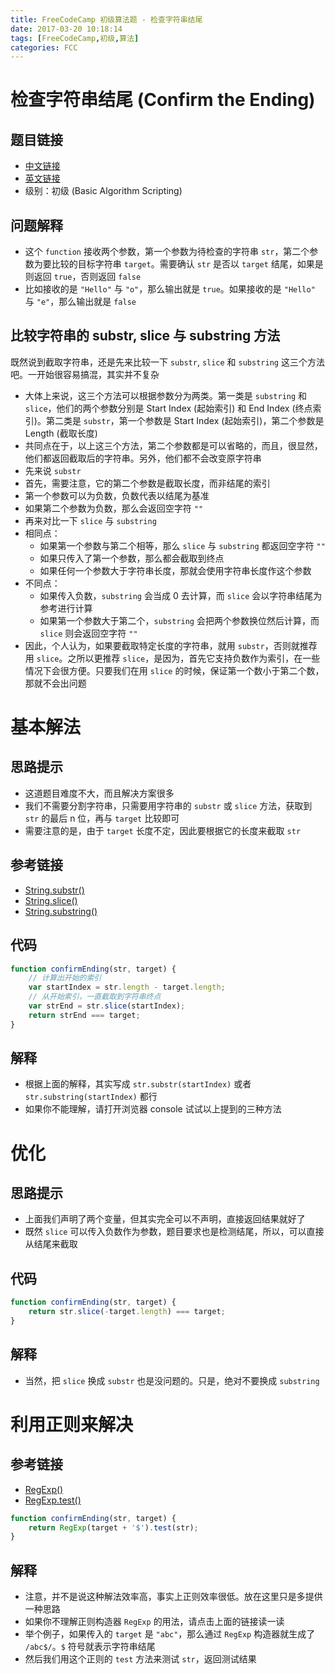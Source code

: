 ```yaml
---
title: FreeCodeCamp 初级算法题 - 检查字符串结尾
date: 2017-03-20 10:18:14
tags: [FreeCodeCamp,初级,算法]
categories: FCC
---
```

# 检查字符串结尾 (Confirm the Ending)
## 题目链接
- [中文链接](https://www.freecodecamp.cn/challenges/confirm-the-ending)
- [英文链接](https://www.freecodecamp.com/challenges/confirm-the-ending)
- 级别：初级 (Basic Algorithm Scripting)

## 问题解释
- 这个 `function` 接收两个参数，第一个参数为待检查的字符串 `str`，第二个参数为要比较的目标字符串 `target`。需要确认 `str` 是否以 `target` 结尾，如果是则返回 `true`，否则返回 `false`
- 比如接收的是 `"Hello"` 与 `"o"`，那么输出就是 `true`。如果接收的是 `"Hello"` 与 `"e"`，那么输出就是 `false`

<!-- more -->

## 比较字符串的 substr, slice 与 substring 方法
既然说到截取字符串，还是先来比较一下 `substr`, `slice` 和 `substring` 这三个方法吧。一开始很容易搞混，其实并不复杂
- 大体上来说，这三个方法可以根据参数分为两类。第一类是 `substring` 和 `slice`，他们的两个参数分别是 Start Index (起始索引) 和 End Index (终点索引)。第二类是 `substr`，第一个参数是 Start Index (起始索引)，第二个参数是 Length (截取长度)
- 共同点在于，以上这三个方法，第二个参数都是可以省略的，而且，很显然，他们都返回截取后的字符串。另外，他们都不会改变原字符串
- 先来说 `substr`
- 首先，需要注意，它的第二个参数是截取长度，而非结尾的索引
- 第一个参数可以为负数，负数代表以结尾为基准
- 如果第二个参数为负数，那么会返回空字符 `""`
- 再来对比一下 `slice` 与 `substring`
- 相同点：
  - 如果第一个参数与第二个相等，那么 `slice` 与 `substring` 都返回空字符 `""`
  - 如果只传入了第一个参数，那么都会截取到终点
  - 如果任何一个参数大于字符串长度，那就会使用字符串长度作这个参数
- 不同点：
  - 如果传入负数，`substring` 会当成 0 去计算，而 `slice` 会以字符串结尾为参考进行计算
  - 如果第一个参数大于第二个，`substring` 会把两个参数换位然后计算，而 `slice` 则会返回空字符 `""`
- 因此，个人认为，如果要截取特定长度的字符串，就用 `substr`，否则就推荐用 `slice`。之所以更推荐 `slice`，是因为，首先它支持负数作为索引，在一些情况下会很方便。只要我们在用 `slice` 的时候，保证第一个数小于第二个数，那就不会出问题

# 基本解法
## 思路提示
- 这道题目难度不大，而且解决方案很多
- 我们不需要分割字符串，只需要用字符串的 `substr` 或 `slice` 方法，获取到 `str` 的最后 n 位，再与 `target` 比较即可
- 需要注意的是，由于 `target` 长度不定，因此要根据它的长度来截取 `str`

## 参考链接
- [String.substr()](https://developer.mozilla.org/zh-CN/docs/Web/JavaScript/Reference/Global_Objects/String/substr)
- [String.slice()](https://developer.mozilla.org/zh-CN/docs/Web/JavaScript/Reference/Global_Objects/String/slice)
- [String.substring()](https://developer.mozilla.org/zh-CN/docs/Web/JavaScript/Reference/Global_Objects/String/substring)

## 代码
```js
function confirmEnding(str, target) {
    // 计算出开始的索引
    var startIndex = str.length - target.length;
    // 从开始索引，一直截取到字符串终点
    var strEnd = str.slice(startIndex);
    return strEnd === target;
}
```

## 解释
- 根据上面的解释，其实写成 `str.substr(startIndex)` 或者 `str.substring(startIndex)` 都行
- 如果你不能理解，请打开浏览器 console 试试以上提到的三种方法

# 优化
## 思路提示
- 上面我们声明了两个变量，但其实完全可以不声明，直接返回结果就好了
- 既然 `slice` 可以传入负数作为参数，题目要求也是检测结尾，所以，可以直接从结尾来截取

## 代码
```js
function confirmEnding(str, target) {
    return str.slice(-target.length) === target;
}
```

## 解释
- 当然，把 `slice` 换成 `substr` 也是没问题的。只是，绝对不要换成 `substring`

# 利用正则来解决
## 参考链接
- [RegExp()](https://developer.mozilla.org/zh-CN/docs/Web/JavaScript/Reference/Global_Objects/RegExp)
- [RegExp.test()](https://developer.mozilla.org/zh-CN/docs/Web/JavaScript/Reference/Global_Objects/RegExp/test)
```js
function confirmEnding(str, target) {
    return RegExp(target + '$').test(str);
}
```

## 解释
- 注意，并不是说这种解法效率高，事实上正则效率很低。放在这里只是多提供一种思路
- 如果你不理解正则构造器 `RegExp` 的用法，请点击上面的链接读一读
- 举个例子，如果传入的 `target` 是 `"abc"`，那么通过 `RegExp` 构造器就生成了 `/abc$/`。`$` 符号就表示字符串结尾
- 然后我们用这个正则的 `test` 方法来测试 `str`，返回测试结果
